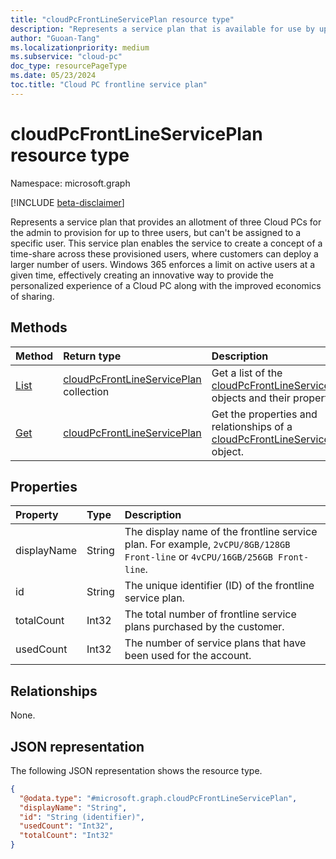 ```yaml
---
title: "cloudPcFrontLineServicePlan resource type"
description: "Represents a service plan that is available for use by up to three users."
author: "Guoan-Tang"
ms.localizationpriority: medium
ms.subservice: "cloud-pc"
doc_type: resourcePageType
ms.date: 05/23/2024
toc.title: "Cloud PC frontline service plan"
---
```


# cloudPcFrontLineServicePlan resource type

Namespace: microsoft.graph

[!INCLUDE [beta-disclaimer](../../includes/beta-disclaimer.md)]

Represents a service plan that provides an allotment of three Cloud PCs for the admin to provision for up to three users, but can't be assigned to a specific user. This service plan enables the service to create a concept of a time-share across these provisioned users, where customers can deploy a larger number of users. Windows 365 enforces a limit on active users at a given time, effectively creating an innovative way to provide the personalized experience of a Cloud PC along with the improved economics of sharing.

## Methods

|Method|Return type|Description|
|:---|:---|:---|
|[List](../api/virtualendpoint-list-frontlineserviceplans.md)|[cloudPcFrontLineServicePlan](../resources/cloudpcfrontlineserviceplan.md) collection|Get a list of the [cloudPcFrontLineServicePlan](../resources/cloudpcfrontlineserviceplan.md) objects and their properties.|
|[Get](../api/cloudpcfrontlineserviceplan-get.md)|[cloudPcFrontLineServicePlan](../resources/cloudpcfrontlineserviceplan.md)|Get the properties and relationships of a [cloudPcFrontLineServicePlan](../resources/cloudpcfrontlineserviceplan.md) object.|

## Properties

|Property|Type|Description|
|:---|:---|:---|
|displayName|String|The display name of the frontline service plan. For example, `2vCPU/8GB/128GB Front-line` or `4vCPU/16GB/256GB Front-line`.|
|id|String|The unique identifier (ID) of the frontline service plan.|
|totalCount|Int32|The total number of frontline service plans purchased by the customer.|
|usedCount|Int32|The number of service plans that have been used for the account.|

## Relationships

None.

## JSON representation

The following JSON representation shows the resource type.
<!-- {
  "blockType": "resource",
  "keyProperty": "id",
  "@odata.type": "microsoft.graph.cloudPcFrontLineServicePlan",
  "openType": false
}
-->
``` json
{
  "@odata.type": "#microsoft.graph.cloudPcFrontLineServicePlan",
  "displayName": "String",
  "id": "String (identifier)",
  "usedCount": "Int32",
  "totalCount": "Int32"
}
```
